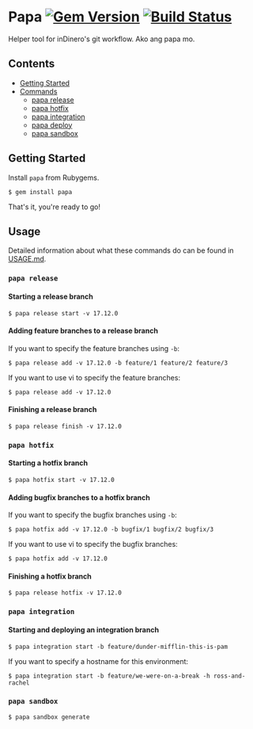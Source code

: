 # Papa [![Gem Version](https://badge.fury.io/rb/papa.svg)](https://badge.fury.io/rb/papa) [![Build Status](https://travis-ci.org/b-ggs/papa.svg?branch=master)](https://travis-ci.org/b-ggs/papa)

Helper tool for inDinero's git workflow. Ako ang papa mo.

## Contents

* [Getting Started](#getting-started)
* [Commands](#commands)
	* [papa release](#papa-release)
	* [papa hotfix](#papa-hotfix)
	* [papa integration](#papa-integration)
	* [papa deploy](#papa-deploy)
	* [papa sandbox](#papa-sandbox)

## Getting Started

Install `papa` from Rubygems.

```
$ gem install papa
```

That's it, you're ready to go!

## Usage

Detailed information about what these commands do can be found in [USAGE.md](https://github.com/b-ggs/papa/blob/master/USAGE.md).

### `papa release`

#### Starting a release branch

```
$ papa release start -v 17.12.0
```

#### Adding feature branches to a release branch

If you want to specify the feature branches using `-b`:

```
$ papa release add -v 17.12.0 -b feature/1 feature/2 feature/3
```

If you want to use vi to specify the feature branches:

```
$ papa release add -v 17.12.0
```

#### Finishing a release branch

```
$ papa release finish -v 17.12.0
```

### `papa hotfix`

#### Starting a hotfix branch

```
$ papa hotfix start -v 17.12.0
```

#### Adding bugfix branches to a hotfix branch


If you want to specify the bugfix branches using `-b`:

```
$ papa hotfix add -v 17.12.0 -b bugfix/1 bugfix/2 bugfix/3
```

If you want to use vi to specify the bugfix branches:

```
$ papa hotfix add -v 17.12.0
```

#### Finishing a hotfix branch

```
$ papa release hotfix -v 17.12.0
```

### `papa integration`

#### Starting and deploying an integration branch

```
$ papa integration start -b feature/dunder-mifflin-this-is-pam
```

If you want to specify a hostname for this environment:

```
$ papa integration start -b feature/we-were-on-a-break -h ross-and-rachel
```

### `papa sandbox`

```
$ papa sandbox generate
```
